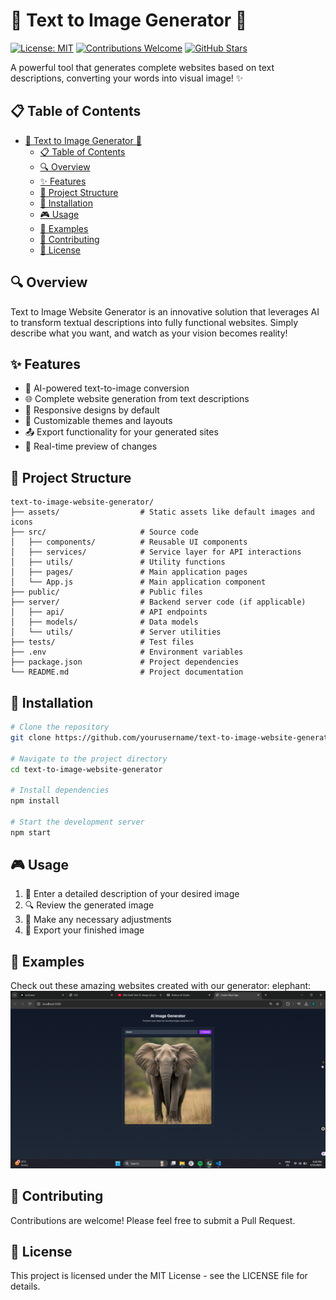 # 🌟 Text to Image  Generator 🚀

[![License: MIT](https://img.shields.io/badge/License-MIT-yellow.svg)](https://opensource.org/licenses/MIT)
[![Contributions Welcome](https://img.shields.io/badge/contributions-welcome-brightgreen.svg)](CONTRIBUTING.md)
[![GitHub Stars](https://img.shields.io/github/stars/yourusername/text-to-image-website-generator.svg)](https://github.com/yourusername/text-to-image-website-generator/stargazers)

A powerful tool that generates complete websites based on text descriptions, converting your words into visual image! ✨

## 📋 Table of Contents

- [🌟 Text to Image  Generator 🚀](#-text-to-image-website-generator-)
  - [📋 Table of Contents](#-table-of-contents)
  - [🔍 Overview](#-overview)
  - [✨ Features](#-features)
  - [📂 Project Structure](#-project-structure)
  - [🚀 Installation](#-installation)
  - [🎮 Usage](#-usage)
  - [👀 Examples](#-examples)
  - [🤝 Contributing](#-contributing)
  - [📜 License](#-license)

## 🔍 Overview

Text to Image Website Generator is an innovative solution that leverages AI to transform textual descriptions into fully functional websites. Simply describe what you want, and watch as your vision becomes reality!

## ✨ Features

- 🤖 AI-powered text-to-image conversion
- 🌐 Complete website generation from text descriptions
- 📱 Responsive designs by default
- 🎨 Customizable themes and layouts
- 📤 Export functionality for your generated sites
- 🔄 Real-time preview of changes

## 📂 Project Structure

```
text-to-image-website-generator/
├── assets/                  # Static assets like default images and icons
├── src/                     # Source code
│   ├── components/          # Reusable UI components
│   ├── services/            # Service layer for API interactions
│   ├── utils/               # Utility functions
│   ├── pages/               # Main application pages
│   └── App.js               # Main application component
├── public/                  # Public files
├── server/                  # Backend server code (if applicable)
│   ├── api/                 # API endpoints
│   ├── models/              # Data models
│   └── utils/               # Server utilities
├── tests/                   # Test files
├── .env                     # Environment variables
├── package.json             # Project dependencies
└── README.md                # Project documentation
```

## 🚀 Installation

```bash
# Clone the repository
git clone https://github.com/yourusername/text-to-image-website-generator.git

# Navigate to the project directory
cd text-to-image-website-generator

# Install dependencies
npm install

# Start the development server
npm start
```

## 🎮 Usage

1. 📝 Enter a detailed description of your desired image
2. 🔍 Review the generated image
3. 🔧 Make any necessary adjustments
4. 💾 Export your finished image

## 👀 Examples

Check out these amazing websites created with our generator:
elephant:
![alt text](<Screenshot 2025-03-15 162846.png>)


## 🤝 Contributing

Contributions are welcome! Please feel free to submit a Pull Request.

## 📜 License

This project is licensed under the MIT License - see the LICENSE file for details.
